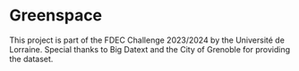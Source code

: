 # Greenspace
This project is part of the FDEC Challenge 2023/2024 by the Université de Lorraine. Special thanks to Big Datext and the City of Grenoble for providing the dataset.
